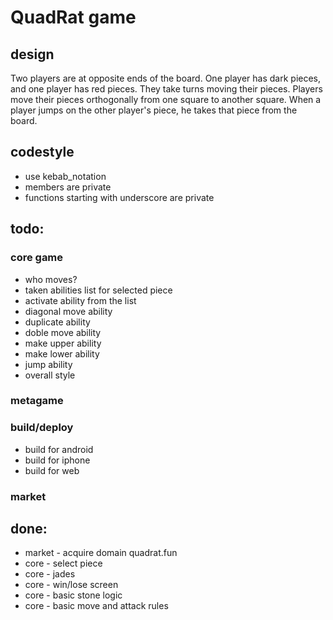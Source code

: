 # QuadRat game

## design
Two players are at opposite ends of the board. One player has dark pieces, and one player has red pieces. They take turns moving their pieces. Players move their pieces orthogonally from one square to another square. When a player jumps on the other player's piece, he takes that piece from the board.

## codestyle
- use kebab_notation
- members are private
- functions starting with underscore are private

## todo:
### core game
- who moves?
- taken abilities list for selected piece
- activate ability from the list
- diagonal move ability
- duplicate ability
- doble move ability
- make upper ability
- make lower ability
- jump ability
- overall style
### metagame
### build/deploy
- build for android
- build for iphone
- build for web
### market

## done:
- market - acquire domain quadrat.fun
- core - select piece
- core - jades
- core - win/lose screen
- core - basic stone logic
- core - basic move and attack rules

